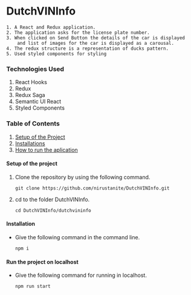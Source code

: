# DutchVINInfo

    1. A React and Redux application. 
    2. The application asks for the license plate number.
    3. When clicked on Send Button the details of the car is displayed
        and list of images for the car is displayed as a carousal.
    4. The redux structure is a representation of ducks pattern.
    5. Used styled components for styling

### Technologies Used
   1. React Hooks
   2. Redux 
   3. Redux Saga
   5. Semantic UI React
   6. Styled Components

### Table of Contents
1. [Setup of the Project](#setup)
2. [Installations](#installations)
3. [How to run the aplication](#run)

<a name="setup"></a>
#### Setup of the project

1. Clone the repository by using the following command.
      
      `git clone https://github.com/nirustanite/DutchVINInfo.git`
      
2. cd to the folder DutchVINInfo.

      `cd DutchVINInfo/dutchvininfo`


<a name="installations"></a>
#### Installation

- Give the following command in the command line.

    `npm i`
 
<a name="run"></a>
 #### Run the project on localhost

 - Give the following command for running in localhost.
 
    `npm run start`
        
 
